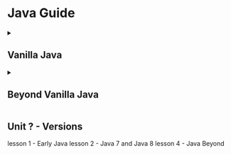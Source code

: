 # Java Guide

<details><summary><h2>Vanilla Java</h2></summary>

<h3> Unit 1 - Getting Started </h3>

- [x] [Introduction](https://github.com/Kevin-Lago/java-guide/tree/main/1-getting_started/1-introduction)
- [ ] [Datatypes and Variables](https://github.com/Kevin-Lago/java-guide/tree/main/)
- [ ] [Statements and Expressions](https://github.com/Kevin-Lago/java-guide/tree/main/)
- [ ] [Loops and Logic](https://github.com/Kevin-Lago/java-guide/tree/main/)
- [ ] [Methods](https://github.com/Kevin-Lago/java-guide/tree/main/)
- [ ] [Arrays](https://github.com/Kevin-Lago/java-guide/tree/main/)

<h3> Unit 2 - Beginner Java </h3>

- [ ] [Object Oriented Programming](https://github.com/Kevin-Lago/java-guide/tree/main/)
- [ ] [Classes and Objects](https://github.com/Kevin-Lago/java-guide/tree/main/)
- [ ] [Debugging](https://github.com/Kevin-Lago/java-guide/tree/main/)
- [ ] [Memory Management](https://github.com/Kevin-Lago/java-guide/tree/main/)
- [ ] [Class Design](https://github.com/Kevin-Lago/java-guide/tree/main/)
- [ ] [Interfaces](https://github.com/Kevin-Lago/java-guide/tree/main/)
- [ ] [Composition](https://github.com/Kevin-Lago/java-guide/tree/main/)
- [ ] [Inheritance](https://github.com/Kevin-Lago/java-guide/tree/main/)
- [ ] [Polymorphism](https://github.com/Kevin-Lago/java-guide/tree/main/)

<h3> Unit 3 - Intermediate Java </h3>

- [ ] [Collections]()
- [ ] [Maps]()
- [ ] [Exceptions]()
- [ ] [Structured Data]()
- [ ] [Functional Interfaces]()
- [ ] [Lambdas]()
- [ ] [Generics]()
- [ ] [Streams]()
- [ ] [Filtering]()
- [ ] [Searching]()
- [ ] [Sorting]()
- [ ] [Annotations]()
- [ ] [Enumerated Types]()
- [ ] [Working with Files]()
- [ ] [Java Versions]()

<h3> Unit 4 - Advanced Java </h3>

- [ ] [Java Beans]()
- [ ] [Reflection API]()
- [ ] [Serialization]()
- [ ] [Multithreading]()
- [ ] [GUIs]()

TBD...

</details>

<details><summary><h2>Beyond Vanilla Java</h2></summary>

<h3> Unit 5 - Application Programming Interfaces </h3>

lesson 1 - SpringBoot
lesson 2 - Spring, MVC and Tomcat
lesson 1 - Web Apps
lesson 2 - HTTP
lesson 3 - REST
lesson 4 - SOAP
lesson 5 - JSON
lesson 8 - Documentation and Swagger
lesson 9 - Spring REST Controller
lesson 10 - Spring SOAP Controller
lesson 11 - Basic Web Interfaces

<h3> Unit 6 - Relational Databases </h3>

lesson 2 - Relational Databases
lesson 3 - Data Modeling
lesson 4 - Joins
lesson 5 - JDBC
lesson 6 - JPA

<h3> Unit 7 - Nonrelational Databases</h3>

lesson ? - Cassandra
lesson ? - Mongoose

<h3> Unit 8 - Spring Boot <h3>

lesson ? - OAuth
Lesson ? - Spring Security
lesson ? - RabbitMQ
lesson ? - Queues
lesson ? - Caching Data
lesson ? - Circuit Breakers
lesson ? - JUnit
lesson ? - Thymeleaf
lesson ? - Mockito

<h3> Unit 9 - Testing </h3>

lesson ? - Test Driven Development
lesson ? - JUnit
lesson ? - Mockito
lesson ? - others... potentially

<h3> Unit 9 - Microservices </h3>

lesson ? - 12 Factor Microservices
lesson ? - Configuration Service
lesson ? - Eureka Service Registry
lesson ? - Edge Services

<!-- Assumes an existing understanding of these tools -->
<!-- Details will be in different repo -->
<h3> Unit ? - Containerization </h3>

lesson ? - Docker
lesson ? - Kubernetes 

<h3> Unit ? - Continuous Development / Continuous Integration </h3>

lesson ? - Jenkins

</details>

## Unit ? - Versions <!-- Not sure what I'll do with this.. but I'd like to explain the differences of each version -->
lesson 1 - Early Java
lesson 2 - Java 7 and Java 8
lesson 4 - Java Beyond
